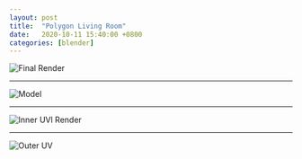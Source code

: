 ```yaml
---
layout: post
title:  "Polygon Living Room"
date:   2020-10-11 15:40:00 +0800
categories: [blender]
---
```



![Final Render](https://raw.githubusercontent.com/pangxiaodong/pangxiaodong.github.io/master/static/img/_posts/realistic-eye/render.png)

------

![Model](https://raw.githubusercontent.com/pangxiaodong/pangxiaodong.github.io/master/static/img/_posts/realistic-eye/model.png)

------

![Inner UVl Render](https://raw.githubusercontent.com/pangxiaodong/pangxiaodong.github.io/master/static/img/_posts/realistic-eye/inner-uv.png)

------

![Outer UV](https://raw.githubusercontent.com/pangxiaodong/pangxiaodong.github.io/master/static/img/_posts/realistic-eye/outer-uv.png)